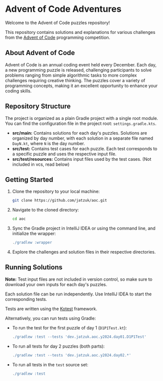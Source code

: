 # Advent of Code Adventures

Welcome to the Advent of Code puzzles repository!

This repository contains solutions and explanations for various challenges from
the [Advent of Code](https://adventofcode.com) programming competition.

## About Advent of Code

Advent of Code is an annual coding event held every December. Each day, a new programming puzzle is released,
challenging participants to solve problems ranging from simple algorithmic tasks to more complex challenges requiring
creative thinking. The puzzles cover a variety of programming concepts, making it an excellent opportunity to enhance
your coding skills.

## Repository Structure

The project is organized as a plain Gradle project with a single root module. You can find the configuration file in the
project root: `settings.gradle.kts`.

- **src/main:** Contains solutions for each day's puzzles. Solutions are organized by day number, with each solution in
  a separate file named `DayN.kt`, where `N` is the day number.
- **src/test:** Contains test cases for each puzzle. Each test corresponds to a specific puzzle and uses the respective
  input file.
- **src/test/resources:** Contains input files used by the test cases. (Not included in vcs, read below)

## Getting Started

1. Clone the repository to your local machine:

    ```bash
    git clone https://github.com/jatzuk/aoc.git
    ```

2. Navigate to the cloned directory:

    ```bash
    cd aoc
    ```

3. Sync the Gradle project in IntelliJ IDEA or using the command line, and initialize the wrapper:

    ```gradle
    ./gradlew :wrapper
    ```

4. Explore the challenges and solution files in their respective directories.

## Running Solutions

**Note:**
Test input files are not included in version control, so make sure to download your own inputs for each day's puzzles.

Each solution file can be run independently. Use IntelliJ IDEA to start the corresponding tests.

Tests are written using the [Kotest](https://kotest.io/docs/quickstart) framework.

Alternatively, you can run tests using Gradle:

- To run the test for the first puzzle of day 1 (`D1P1Test.kt`):

    ```gradle
    ./gradlew :test --tests 'dev.jatzuk.aoc.y2024.day01.D1P1Test'
    ```

- To run all tests for day 2 puzzles (both parts):

    ```gradle
    ./gradlew :test --tests 'dev.jatzuk.aoc.y2024.day02.*'
    ```

- To run all tests in the `test` source set:

    ```gradle
    ./gradlew :test
    ```
